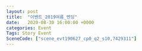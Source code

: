 ```yaml
---
layout: post
title:  "이벤트_2019여름_엔딩"
date:   2020-08-30 16:00:00 +0000
categories: Event
Tags: Story Event
SceneCode: ["scene_evt190627_cp0_q2_s10,7429311"]
---
```

